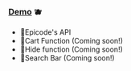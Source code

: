 ### [Demo](https://talmkg.github.io/book-shop-strive-api/) 🫐
<ul>
<li>📌Epicode's API</li>
<li>📌Cart Function (Coming soon!)</li>
<li>📌Hide function (Coming soon!)</li>
<li>📌Search Bar (Coming soon!)</li>
</ul>
